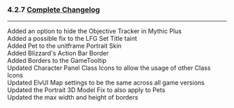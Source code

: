 ### 4.2.7 [Complete Changelog](https://github.com/eltreum0/eltruism/blob/main/Changelog.md)
___
Added an option to hide the Objective Tracker in Mythic Plus  
Added a possible fix to the LFG Set Title taint  
Added Pet to the unitframe Portrait Skin  
Added Blizzard's Action Bar Border  
Added Borders to the GameTooltip  
Updated Character Panel Class Icons to allow the usage of other Class Icons  
Updated ElvUI Map settings to be the same across all game versions  
Updated the Portrait 3D Model Fix to also apply to Pets  
Updated the max width and height of borders

